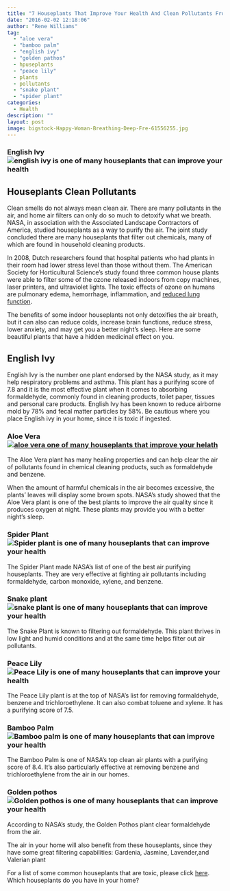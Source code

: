 ```yaml
---
title: "7 Houseplants That Improve Your Health And Clean Pollutants From Your Home"
date: "2016-02-02 12:18:06"
author: "Rene Williams"
tag:
  - "aloe vera"
  - "bamboo palm"
  - "english ivy"
  - "golden pathos"
  - hpuseplants
  - "peace lily"
  - plants
  - pollutants
  - "snake plant"
  - "spider plant"
categories:
  - Health
description: ""
layout: post
image: bigstock-Happy-Woman-Breathing-Deep-Fre-61556255.jpg
---
```


### English Ivy![english ivy is one of many houseplants that can improve your health](/posts/bigstock-Ivy-4000424-1024x768.jpg)

## Houseplants Clean Pollutants

Clean smells do not always mean clean air. There are many pollutants in the air, and home air filters can only do so much to detoxify what we breath. NASA, in association with the Associated Landscape Contractors of America, studied houseplants as a way to purify the air. The joint study concluded there are many houseplants that filter out chemicals, many of which are found in household cleaning products.

In 2008, Dutch researchers found that hospital patients who had plants in their room had lower stress level than those without them. The American Society for Horticultural Science’s study found three common house plants were able to filter some of the ozone released indoors from copy machines, laser printers, and ultraviolet lights. The toxic effects of ozone on humans are pulmonary edema, hemorrhage, inflammation, and [reduced lung function](/referred-pain-may-save-your-life-look-for-these-signs).

The benefits of some indoor houseplants not only detoxifies the air breath, but it can also can reduce colds, increase brain functions, reduce stress, lower anxiety, and may get you a better night’s sleep. Here are some beautiful plants that have a hidden medicinal effect on you.

## English Ivy

English Ivy is the number one plant endorsed by the NASA study, as it may help respiratory problems and asthma. This plant has a purifying score of 7.8 and it is the most effective plant when it comes to absorbing formaldehyde, commonly found in cleaning products, toilet paper, tissues and personal care products. English Ivy has been known to reduce airborne mold by 78% and fecal matter particles by 58%. Be cautious where you place English ivy in your home, since it is toxic if ingested.

### Aloe Vera[![aloe vera one of many houseplants that improve your helath](/posts/bigstock-Spa-woman-with-aloe-vera-67106671.jpg)](/posts/bigstock-Spa-woman-with-aloe-vera-67106671.jpg)

The Aloe Vera plant has many healing properties and can help clear the air of pollutants found in chemical cleaning products, such as formaldehyde and benzene.

When the amount of harmful chemicals in the air becomes excessive, the plants’ leaves will display some brown spots. NASA’s study showed that the Aloe Vera plant is one of the best plants to improve the air quality since it produces oxygen at night. These plants may provide you with a better night’s sleep.

### Spider Plant![Spider plant is one of many houseplants that can improve your health](/posts/bigstock-Spider-Plant-On-White-101203397-1024x1024.jpg)

The Spider Plant made NASA’s list of one of the best air purifying houseplants. They are very effective at fighting air pollutants including formaldehyde, carbon monoxide, xylene, and benzene.

### Snake plant![snake plant is one of many houseplants that can improve your health](/posts/bigstock-Indoor-Potted-Snake-Plant-2571001-683x1024.jpg)

The Snake Plant is known to filtering out formaldehyde. This plant thrives in low light and humid conditions and at the same time helps filter out air pollutants.

### Peace Lily![Peace Lily is one of many houseplants that can improve your health](/posts/lily-1024x681.jpg)

The Peace Lily plant is at the top of NASA’s list for removing formaldehyde, benzene and trichloroethylene. It can also combat toluene and xylene. It has a purifying score of 7.5.

### Bamboo Palm![Bamboo palm is one of many houseplants that can improve your health](/posts/bigstock-Fernleaf-Hedge-Bamboo-82513220-e1451004997959-992x1024.jpg)

The Bamboo Palm is one of NASA’s top clean air plants with a purifying score of 8.4. It’s also particularly effective at removing benzene and trichloroethylene from the air in our homes.

### Golden pothos![Golden pothos is one of many houseplants that can improve your health](/posts/bigstock-Devil-s-ivy-plant-Scientific-103965527.jpg)

According to NASA’s study, the Golden Pothos plant clear formaldehyde from the air.

The air in your home will also benefit from these houseplants, since they have some great filtering capabilities: Gardenia, Jasmine, Lavender,and Valerian plant

For a list of some common houseplants that are toxic, please click [here](https://listverse.com/2011/03/22/10-common-plants-you-didnt-know-were-toxic/).  
Which houseplants do you have in your home?
